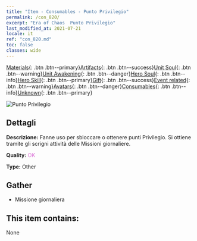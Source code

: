 ```yaml
---
title: "Item - Consumables - Punto Privilegio"
permalink: /con_820/
excerpt: "Era of Chaos  Punto Privilegio"
last_modified_at: 2021-07-21
locale: it
ref: "con_820.md"
toc: false
classes: wide
---
```

 [Materials](/ItemsIT/){: .btn .btn--primary}[Artifacts](/ItemsIT/Artifacts/){: .btn .btn--success}[Unit Soul](/ItemsIT/UnitSoul/){: .btn .btn--warning}[Unit Awakening](/ItemsIT/UnitAwakening/){: .btn .btn--danger}[Hero Soul](/ItemsIT/HeroSoul/){: .btn .btn--info}[Hero Skill](/ItemsIT/HeroSkill/){: .btn .btn--primary}[Gift](/ItemsIT/Gift/){: .btn .btn--success}[Event related](/ItemsIT/Events/){: .btn .btn--warning}[Avatars](/ItemsIT/Avatars/){: .btn .btn--danger}[Consumables](/ItemsIT/Consumables/){: .btn .btn--info}[Unknown](/ItemsIT/Unknown/){: .btn .btn--primary}

 ![Punto Privilegio](/images/t/i_310001.png)

## Dettagli
 **Descrizione:** Fanne uso per sbloccare o ottenere punti Privilegio. Si ottiene tramite gli scrigni attività delle Missioni giornaliere.

 **Quality:** <span style="color: #DA70D6">OK</span>

 **Type:** Other

## Gather

*    Missione giornaliera 

## This item contains:

  None

